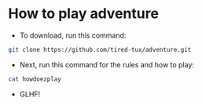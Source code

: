 # How to play adventure
- To download, run this command:
```sh
git clone https://github.com/tired-tux/adventure.git
```
- Next, run this command for the rules and how to play:
```sh
cat howdoezplay
```
- GLHF!
